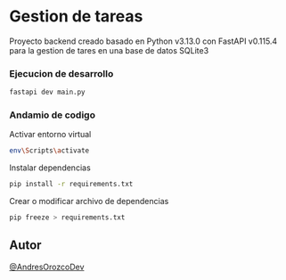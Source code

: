 # Gestion de tareas

Proyecto backend creado basado en Python v3.13.0 con FastAPI v0.115.4 para la gestion de tares en una base de datos SQLite3


### Ejecucion de desarrollo

```bash
fastapi dev main.py
```

### Andamio de codigo

Activar entorno virtual
```bash
env\Scripts\activate
```

Instalar dependencias
```bash
pip install -r requirements.txt
```

Crear o modificar archivo de dependencias
```bash
pip freeze > requirements.txt
```

## Autor

[@AndresOrozcoDev](https://github.com/AndresOrozcoDev)